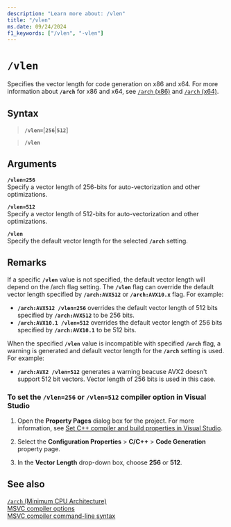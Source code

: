 ```yaml
---
description: "Learn more about: /vlen"
title: "/vlen"
ms.date: 09/24/2024
f1_keywords: ["/vlen", "-vlen"]
---
```

# `/vlen`

Specifies the vector length for code generation on x86 and x64. For more information about **`/arch`** for x86 and x64, see [`/arch` (x86)](arch-x86.md) and [`/arch` (x64)](arch-x64.md).

## Syntax

> **`/vlen=`**\[**`256`**|**`512`**]

> **`/vlen`**

## Arguments

**`/vlen=256`**\
Specify a vector length of 256-bits for auto-vectorization and other optimizations.

**`/vlen=512`**\
Specify a vector length of 512-bits for auto-vectorization and other optimizations.

**`/vlen`**\
Specify the default vector length for the selected **`/arch`** setting.

## Remarks

If a specific **`/vlen`** value is not specified, the default vector length will depend on the /arch flag setting. The **`/vlen`** flag can override the default vector length specified by **`/arch:AVX512`** or **`/arch:AVX10.x`** flag. For example:

- **`/arch:AVX512 /vlen=256`** overrides the default vector length of 512 bits specified by **`/arch:AVX512`** to be 256 bits.
- **`/arch:AVX10.1 /vlen=512`** overrides the default vector length of 256 bits specified by **`/arch:AVX10.1`** to be 512 bits.

When the specified **`/vlen`** value is incompatible with specified **`/arch`** flag, a warning is generated and default vector length for the **`/arch`** setting is used. For example:

- **`/arch:AVX2 /vlen=512`** generates a warning beacuse AVX2 doesn't support 512 bit vectors. Vector length of 256 bits is used in this case.

### To set the `/vlen=256` or `/vlen=512` compiler option in Visual Studio

1. Open the **Property Pages** dialog box for the project. For more information, see [Set C++ compiler and build properties in Visual Studio](../working-with-project-properties.md).

1. Select the **Configuration Properties** > **C/C++** > **Code Generation** property page.

1. In the **Vector Length** drop-down box, choose **256** or **512**.

## See also

[`/arch` (Minimum CPU Architecture)](arch-minimum-cpu-architecture.md)\
[MSVC compiler options](compiler-options.md)\
[MSVC compiler command-line syntax](compiler-command-line-syntax.md)